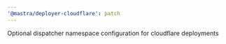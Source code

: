 ```yaml
---
'@mastra/deployer-cloudflare': patch
---
```


Optional dispatcher namespace configuration for cloudflare deployments
